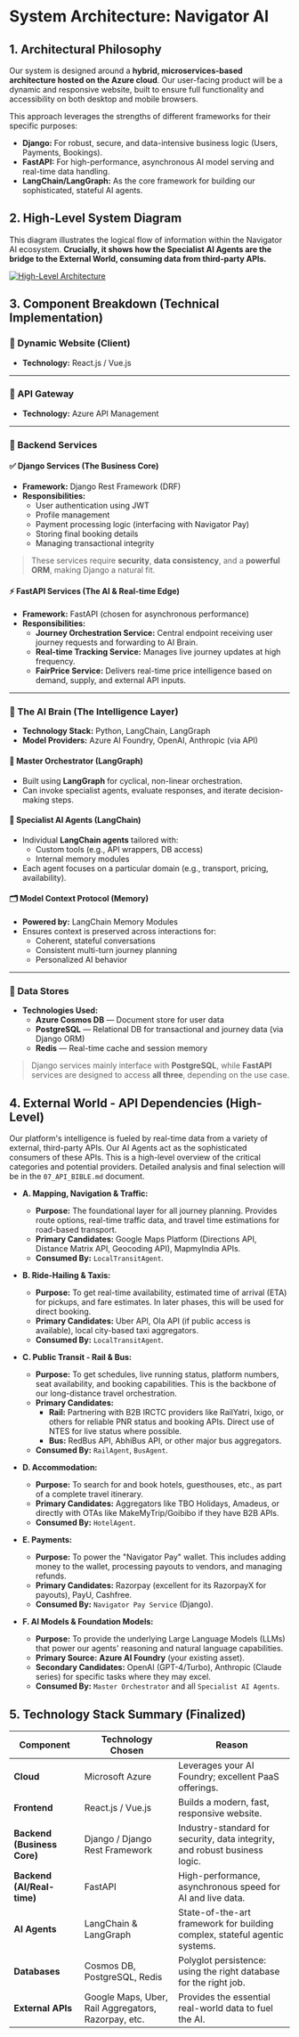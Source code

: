 # System Architecture: Navigator AI

## 1. Architectural Philosophy

Our system is designed around a **hybrid, microservices-based architecture hosted on the Azure cloud**. Our user-facing product will be a dynamic and responsive website, built to ensure full functionality and accessibility on both desktop and mobile browsers.

This approach leverages the strengths of different frameworks for their specific purposes:
*   **Django:** For robust, secure, and data-intensive business logic (Users, Payments, Bookings).
*   **FastAPI:** For high-performance, asynchronous AI model serving and real-time data handling.
*   **LangChain/LangGraph:** As the core framework for building our sophisticated, stateful AI agents.

## 2. High-Level System Diagram

This diagram illustrates the logical flow of information within the Navigator AI ecosystem. **Crucially, it shows how the Specialist AI Agents are the bridge to the External World, consuming data from third-party APIs.**

[![High-Level Architecture](https://github.com/anurag6569201/navigator-ai-superapp/raw/77234604e18d6f2db0fb3ea1dd4c418934b5a4a8/resources/High-Level-System.png)](https://github.com/anurag6569201/navigator-ai-superapp/blob/77234604e18d6f2db0fb3ea1dd4c418934b5a4a8/resources/High-Level-System.png)


## 3. Component Breakdown (Technical Implementation)

### 🔹 Dynamic Website (Client)
- **Technology:** React.js / Vue.js  

---

### 🔹 API Gateway
- **Technology:** Azure API Management  

---

### 🔹 Backend Services

#### ✅ Django Services (The Business Core)
- **Framework:** Django Rest Framework (DRF)  
- **Responsibilities:**
  - User authentication using JWT
  - Profile management
  - Payment processing logic (interfacing with Navigator Pay)
  - Storing final booking details
  - Managing transactional integrity

> These services require **security**, **data consistency**, and a **powerful ORM**, making Django a natural fit.

#### ⚡ FastAPI Services (The AI & Real-time Edge)
- **Framework:** FastAPI (chosen for asynchronous performance)  
- **Responsibilities:**
  - **Journey Orchestration Service:** Central endpoint receiving user journey requests and forwarding to AI Brain.
  - **Real-time Tracking Service:** Manages live journey updates at high frequency.
  - **FairPrice Service:** Delivers real-time price intelligence based on demand, supply, and external API inputs.

---

### 🤖 The AI Brain (The Intelligence Layer)
- **Technology Stack:** Python, LangChain, LangGraph  
- **Model Providers:** Azure AI Foundry, OpenAI, Anthropic (via API)

#### 🧠 Master Orchestrator (LangGraph)
- Built using **LangGraph** for cyclical, non-linear orchestration.
- Can invoke specialist agents, evaluate responses, and iterate decision-making steps.

#### 🧩 Specialist AI Agents (LangChain)
- Individual **LangChain agents** tailored with:
  - Custom tools (e.g., API wrappers, DB access)
  - Internal memory modules
- Each agent focuses on a particular domain (e.g., transport, pricing, availability).

#### 🗂️ Model Context Protocol (Memory)
- **Powered by:** LangChain Memory Modules  
- Ensures context is preserved across interactions for:
  - Coherent, stateful conversations
  - Consistent multi-turn journey planning
  - Personalized AI behavior

---

### 💾 Data Stores
- **Technologies Used:**
  - **Azure Cosmos DB** — Document store for user data
  - **PostgreSQL** — Relational DB for transactional and journey data (via Django ORM)
  - **Redis** — Real-time cache and session memory

> Django services mainly interface with **PostgreSQL**, while **FastAPI** services are designed to access **all three**, depending on the use case.


## 4. External World - API Dependencies (High-Level)

Our platform's intelligence is fueled by real-time data from a variety of external, third-party APIs. Our AI Agents act as the sophisticated consumers of these APIs. This is a high-level overview of the critical categories and potential providers. Detailed analysis and final selection will be in the `07_API_BIBLE.md` document.

*   **A. Mapping, Navigation & Traffic:**
    *   **Purpose:** The foundational layer for all journey planning. Provides route options, real-time traffic data, and travel time estimations for road-based transport.
    *   **Primary Candidates:** Google Maps Platform (Directions API, Distance Matrix API, Geocoding API), MapmyIndia APIs.
    *   **Consumed By:** `LocalTransitAgent`.

*   **B. Ride-Hailing & Taxis:**
    *   **Purpose:** To get real-time availability, estimated time of arrival (ETA) for pickups, and fare estimates. In later phases, this will be used for direct booking.
    *   **Primary Candidates:** Uber API, Ola API (if public access is available), local city-based taxi aggregators.
    *   **Consumed By:** `LocalTransitAgent`.

*   **C. Public Transit - Rail & Bus:**
    *   **Purpose:** To get schedules, live running status, platform numbers, seat availability, and booking capabilities. This is the backbone of our long-distance travel orchestration.
    *   **Primary Candidates:**
        *   **Rail:** Partnering with B2B IRCTC providers like RailYatri, Ixigo, or others for reliable PNR status and booking APIs. Direct use of NTES for live status where possible.
        *   **Bus:** RedBus API, AbhiBus API, or other major bus aggregators.
    *   **Consumed By:** `RailAgent`, `BusAgent`.

*   **D. Accommodation:**
    *   **Purpose:** To search for and book hotels, guesthouses, etc., as part of a complete travel itinerary.
    *   **Primary Candidates:** Aggregators like TBO Holidays, Amadeus, or directly with OTAs like MakeMyTrip/Goibibo if they have B2B APIs.
    *   **Consumed By:** `HotelAgent`.

*   **E. Payments:**
    *   **Purpose:** To power the "Navigator Pay" wallet. This includes adding money to the wallet, processing payouts to vendors, and managing refunds.
    *   **Primary Candidates:** Razorpay (excellent for its RazorpayX for payouts), PayU, Cashfree.
    *   **Consumed By:** `Navigator Pay Service` (Django).

*   **F. AI Models & Foundation Models:**
    *   **Purpose:** To provide the underlying Large Language Models (LLMs) that power our agents' reasoning and natural language capabilities.
    *   **Primary Source:** **Azure AI Foundry** (your existing asset).
    *   **Secondary Candidates:** OpenAI (GPT-4/Turbo), Anthropic (Claude series) for specific tasks where they may excel.
    *   **Consumed By:** `Master Orchestrator` and all `Specialist AI Agents`.

## 5. Technology Stack Summary (Finalized)

| Component      | Technology Chosen                                   | Reason                                                        |
| -------------- | --------------------------------------------------- | ------------------------------------------------------------- |
| **Cloud**      | Microsoft Azure                                     | Leverages your AI Foundry; excellent PaaS offerings.         |
| **Frontend**   | React.js / Vue.js                                 | Builds a modern, fast, responsive website.                   |
| **Backend (Business Core)** | Django / Django Rest Framework      | Industry-standard for security, data integrity, and robust business logic. |
| **Backend (AI/Real-time)**  | FastAPI                                         | High-performance, asynchronous speed for AI and live data. |
| **AI Agents**    | LangChain & LangGraph                           | State-of-the-art framework for building complex, stateful agentic systems. |
| **Databases**  | Cosmos DB, PostgreSQL, Redis                      | Polyglot persistence: using the right database for the right job. |
| **External APIs** | Google Maps, Uber, Rail Aggregators, Razorpay, etc. | Provides the essential real-world data to fuel the AI. |